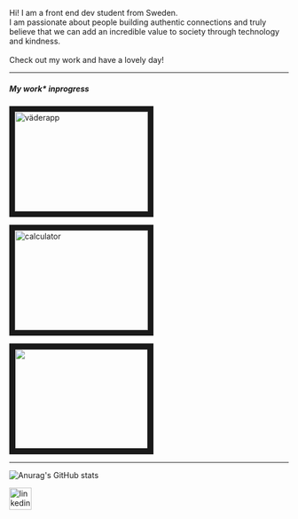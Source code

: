 

 Hi! I am a front end dev student from Sweden.<br> 
 I am passionate about people building authentic connections and truly believe that we can add an incredible value to society through technology and kindness.<br> 
  <br>
  Check out my work and have a lovely day!<br>
  ___
  <h5>My work* inprogress</h5>
 
 
  <a href="https://evgeniatrudova.github.io/FE-21-WeatherApp/"> <img width="240" height="180" border="10" alt="väderapp" src="https://user-images.githubusercontent.com/68112616/149300921-02deb5bf-6984-490f-bfe3-ab19bbe207cb.png"></a>
  
  <a href="https://evgeniatrudova.github.io/JS_academic_calculator/">  <img width="240" height="180" border="10" alt="calculator" src="https://user-images.githubusercontent.com/68112616/149302116-42a3d6df-6509-4b75-b7aa-0a3a73b8182b.png"></a>
  

  <a href=""> <img src="" alt="" width="240" height="180" border="10" /></a>
  
 
  ___
  ![Anurag's GitHub stats](https://github-readme-stats.vercel.app/api?username=evgeniatrudova&show_icons=true&theme=tokyonight)
  
  [<img src='https://encrypted-tbn0.gstatic.com/images?q=tbn:ANd9GcSJPJuxk_Xgx16VRPbjZT69qD76GVndD5LKFIIOjRGKi8QToiH43MPaML0t8_uEm5cpBc4&usqp=CAU' alt='linkedin' height='40'>](https://www.linkedin.com/in/evgeniatrudova/)
